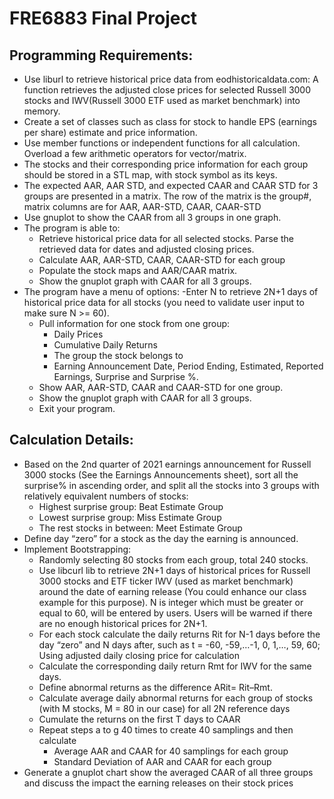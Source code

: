 # FRE6883 Final Project

## Programming Requirements:
- Use liburl to retrieve historical price data from eodhistoricaldata.com: A function retrieves the adjusted close prices for selected Russell 3000 stocks and IWV(Russell 3000 ETF used as market benchmark) into memory.
- Create a set of classes such as class for stock to handle EPS (earnings per share) estimate and price information.
- Use member functions or independent functions for all calculation. Overload a few arithmetic operators for vector/matrix.
- The stocks and their corresponding price information for each group should be stored in a STL map, with stock symbol as its keys.
- The expected AAR, AAR STD, and expected CAAR and CAAR STD for 3 groups are presented in a matrix. The row of the matrix is the group#, matrix columns are for AAR, AAR-STD, CAAR, CAAR-STD
- Use gnuplot to show the CAAR from all 3 groups in one graph.
- The program is able to:
  - Retrieve historical price data for all selected stocks. Parse the retrieved data for dates and adjusted closing prices.
  - Calculate AAR, AAR-STD, CAAR, CAAR-STD for each group
  - Populate the stock maps and AAR/CAAR matrix.
  - Show the gnuplot graph with CAAR for all 3 groups.
- The program have a menu of options:
  -Enter N to retrieve 2N+1 days of historical price data for all stocks (you need to validate user input to make sure N >= 60).
  - Pull information for one stock from one group:
    - Daily Prices
    - Cumulative Daily Returns
    - The group the stock belongs to
    - Earning Announcement Date, Period Ending, Estimated, Reported Earnings, Surprise and Surprise %.
  - Show AAR, AAR-STD, CAAR and CAAR-STD for one group.
  - Show the gnuplot graph with CAAR for all 3 groups.
  - Exit your program.
  
## Calculation Details:
- Based on the 2nd quarter of 2021 earnings announcement for Russell 3000 stocks (See the Earnings Announcements sheet), sort all the surprise% in ascending order, and split all the stocks into 3 groups with relatively equivalent numbers of stocks:
  - Highest surprise group: Beat Estimate Group
  - Lowest surprise group: Miss Estimate Group
  - The rest stocks in between: Meet Estimate Group
- Define day “zero” for a stock as the day the earning is announced.
- Implement Bootstrapping:
  - Randomly selecting 80 stocks from each group, total 240 stocks.
  - Use libcurl lib to retrieve 2N+1 days of historical prices for Russell 3000 stocks and ETF ticker IWV (used as market benchmark) around the date of earning release (You could enhance our class example for this purpose). N is integer which must be greater or equal to 60, will be entered by users. Users will be warned if there are no enough historical prices for 2N+1.
  - For each stock calculate the daily returns Rit for N-1 days before the day “zero” and N days after, such as t = -60, -59,…-1, 0, 1,…, 59, 60; Using adjusted daily closing price for calculation
  - Calculate the corresponding daily return Rmt for IWV for the same days.
  - Define abnormal returns as the difference ARit= Rit–Rmt.
  - Calculate average daily abnormal returns for each group of stocks (with M stocks, M = 80 in our case) for all 2N reference days
  - Cumulate the returns on the first T days to CAAR
  - Repeat steps a to g 40 times to create 40 samplings and then calculate
    - Average AAR and CAAR for 40 samplings for each group
    - Standard Deviation of AAR and CAAR for each group
- Generate a gnuplot chart show the averaged CAAR of all three groups and discuss the impact the earning releases on their stock prices
